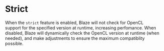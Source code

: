# Strict
When the `strict` feature is enabled, Blaze will not check for OpenCL support for the specified version at runtime, increasing perfomance. 
When disabled, Blaze will dynamically check the OpenCL version at runtime (when needed), and make adjustments to ensure the maximum compatiblity possible.